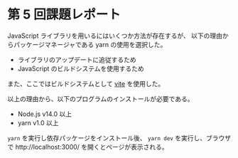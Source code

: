 # 第 5 回課題レポート

JavaScript ライブラリを用いるにはいくつか方法が存在するが、
以下の理由からパッケージマネージャである yarn の使用を選択した。

- ライブラリのアップデートに追従するため
- JavaScript のビルドシステムを使用するため

また、ここではビルドシステムとして [vite](https://github.com/vitejs/vite) を使用した。

以上の理由から、以下のプログラムのインストールが必要である。

- Node.js v14.0 以上
- yarn v1.0 以上

`yarn` を実行し依存パッケージをインストール後、
`yarn dev` を実行し、ブラウザで http://localhost:3000/ を開くとページが表示される。
